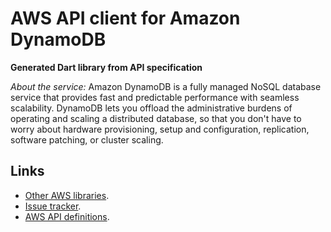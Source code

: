# AWS API client for Amazon DynamoDB

**Generated Dart library from API specification**

*About the service:*
Amazon DynamoDB is a fully managed NoSQL database service that provides fast
and predictable performance with seamless scalability. DynamoDB lets you
offload the administrative burdens of operating and scaling a distributed
database, so that you don't have to worry about hardware provisioning, setup
and configuration, replication, software patching, or cluster scaling.

## Links

- [Other AWS libraries](https://github.com/agilord/aws_client/tree/master/generated).
- [Issue tracker](https://github.com/agilord/aws_client/issues).
- [AWS API definitions](https://github.com/aws/aws-sdk-js/tree/master/apis).
